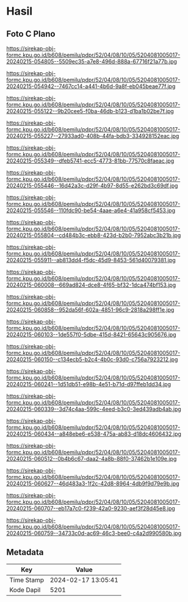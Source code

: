 # Hasil

## Foto C Plano

https://sirekap-obj-formc.kpu.go.id/b608/pemilu/pdpr/52/04/08/10/05/5204081005017-20240215-054805--5509ec35-a7e8-496d-888a-67716f21a77b.jpg

https://sirekap-obj-formc.kpu.go.id/b608/pemilu/pdpr/52/04/08/10/05/5204081005017-20240215-054942--7467cc14-a441-4b6d-9a8f-eb045beae77f.jpg

https://sirekap-obj-formc.kpu.go.id/b608/pemilu/pdpr/52/04/08/10/05/5204081005017-20240215-055122--9b20cee5-f0ba-46db-b123-d1ba1b02be7f.jpg

https://sirekap-obj-formc.kpu.go.id/b608/pemilu/pdpr/52/04/08/10/05/5204081005017-20240215-055227--27933ad0-408b-44fa-bdb3-334928152eac.jpg

https://sirekap-obj-formc.kpu.go.id/b608/pemilu/pdpr/52/04/08/10/05/5204081005017-20240215-055349--dfeb5741-ecc5-4773-81bb-77570c8faeac.jpg

https://sirekap-obj-formc.kpu.go.id/b608/pemilu/pdpr/52/04/08/10/05/5204081005017-20240215-055446--16d42a3c-d29f-4b97-8d55-e262bd3c69df.jpg

https://sirekap-obj-formc.kpu.go.id/b608/pemilu/pdpr/52/04/08/10/05/5204081005017-20240215-055546--110fdc90-be54-4aae-a6e4-41a958cf5453.jpg

https://sirekap-obj-formc.kpu.go.id/b608/pemilu/pdpr/52/04/08/10/05/5204081005017-20240215-055804--cd484b3c-ebb8-423d-b2b0-7952abc3b21b.jpg

https://sirekap-obj-formc.kpu.go.id/b608/pemilu/pdpr/52/04/08/10/05/5204081005017-20240215-055911--ab813dd4-f5dc-45d9-8453-561d40079381.jpg

https://sirekap-obj-formc.kpu.go.id/b608/pemilu/pdpr/52/04/08/10/05/5204081005017-20240215-060008--669ad824-dce8-4f65-bf32-1dca474bf153.jpg

https://sirekap-obj-formc.kpu.go.id/b608/pemilu/pdpr/52/04/08/10/05/5204081005017-20240215-060858--952da56f-602a-4851-96c9-2818a298ff1e.jpg

https://sirekap-obj-formc.kpu.go.id/b608/pemilu/pdpr/52/04/08/10/05/5204081005017-20240215-060103--1de557f0-5dbe-415d-8421-65643c905676.jpg

https://sirekap-obj-formc.kpu.go.id/b608/pemilu/pdpr/52/04/08/10/05/5204081005017-20240215-060150--c134ecb5-b2c4-4b0c-93d0-c756a7923212.jpg

https://sirekap-obj-formc.kpu.go.id/b608/pemilu/pdpr/52/04/08/10/05/5204081005017-20240215-060241--1d51db51-e98b-4e51-b71d-d97ffeb1dd34.jpg

https://sirekap-obj-formc.kpu.go.id/b608/pemilu/pdpr/52/04/08/10/05/5204081005017-20240215-060339--3d74c4aa-599c-4eed-b3c0-3ed439adb4ab.jpg

https://sirekap-obj-formc.kpu.go.id/b608/pemilu/pdpr/52/04/08/10/05/5204081005017-20240215-060434--a848ebe6-e538-475a-ab83-d18dc4606432.jpg

https://sirekap-obj-formc.kpu.go.id/b608/pemilu/pdpr/52/04/08/10/05/5204081005017-20240215-060512--0b4b6c67-daa2-4a8b-88f0-37462b1e109e.jpg

https://sirekap-obj-formc.kpu.go.id/b608/pemilu/pdpr/52/04/08/10/05/5204081005017-20240215-060627--46d483a3-1f2c-42d8-8964-4db9f9d79e9b.jpg

https://sirekap-obj-formc.kpu.go.id/b608/pemilu/pdpr/52/04/08/10/05/5204081005017-20240215-060707--eb17a7c0-f239-42a0-9230-aef3f28d45e8.jpg

https://sirekap-obj-formc.kpu.go.id/b608/pemilu/pdpr/52/04/08/10/05/5204081005017-20240215-060759--34733c0d-ac69-46c3-bee0-c4a2d990580b.jpg


## Metadata

| Key        | Value               |
| ---------- | ------------------- |
| Time Stamp | 2024-02-17 13:05:41 |
| Kode Dapil | 5201                |



